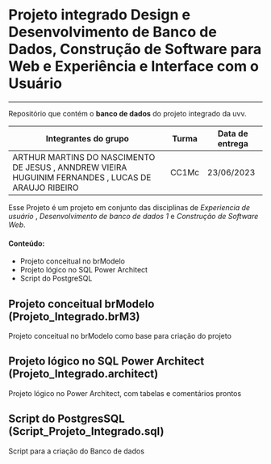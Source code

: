 


# Projeto integrado Design e Desenvolvimento de Banco de Dados, Construção de Software para Web e Experiência e Interface com o Usuário 
***
Repositório que contém o __banco de dados__ do projeto integrado da uvv. 

Integrantes do grupo | Turma | Data de entrega |
--- | --- | ---|
ARTHUR MARTINS DO NASCIMENTO DE JESUS , ANNDREW VIEIRA HUGUINIM FERNANDES , LUCAS DE ARAUJO RIBEIRO | CC1Mc | 23/06/2023 

 Esse Projeto é um projeto em conjunto das disciplinas de *Experiencia de usuário* , *Desenvolvimento de banco de dados 1* e *Construção de Software Web*.


 #### Conteúdo:

* Projeto conceitual no brModelo
* Projeto lógico no SQL Power Architect
* Script do PostgreSQL



## Projeto conceitual brModelo (Projeto_Integrado.brM3)

Projeto conceitual no brModelo como base para criação do projeto


## Projeto lógico no SQL Power Architect (Projeto_Integrado.architect) 

Projeto lógico no Power Architect, com tabelas e comentários prontos 


## Script do PostgresSQL (Script_Projeto_Integrado.sql)

Script para a criação do Banco de dados 



